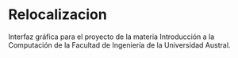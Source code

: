 # Relocalizacion
Interfaz gráfica para el proyecto de la materia Introducción a la Computación de la Facultad de Ingeniería de la Universidad Austral.

